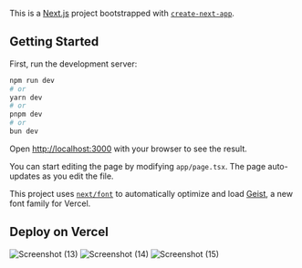 This is a [Next.js](https://nextjs.org) project bootstrapped with [`create-next-app`](https://nextjs.org/docs/app/api-reference/cli/create-next-app).

## Getting Started

First, run the development server:

```bash
npm run dev
# or
yarn dev
# or
pnpm dev
# or
bun dev
```

Open [http://localhost:3000](http://localhost:3000) with your browser to see the result.

You can start editing the page by modifying `app/page.tsx`. The page auto-updates as you edit the file.

This project uses [`next/font`](https://nextjs.org/docs/app/building-your-application/optimizing/fonts) to automatically optimize and load [Geist](https://vercel.com/font), a new font family for Vercel.



## Deploy on Vercel

![Screenshot (13)](https://github.com/user-attachments/assets/d743dcca-2bda-4fba-a4d5-916ab75c9586)
![Screenshot (14)](https://github.com/user-attachments/assets/04124ef3-e20a-44ef-85d9-fd6c69039186)
![Screenshot (15)](https://github.com/user-attachments/assets/f6b8f662-862f-4cff-aa1e-2883c98c577e)
